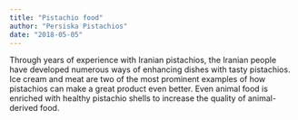 ```yaml
---
title: "Pistachio food"
author: "Persiska Pistachios"
date: "2018-05-05"
---
```


Through years of experience with Iranian pistachios, the Iranian people have
developed numerous ways of enhancing dishes with tasty pistachios. Ice cream and
meat are two of the most prominent examples of how pistachios can make a great
product even better. Even animal food is enriched with healthy pistachio shells
to increase the quality of animal-derived food.
